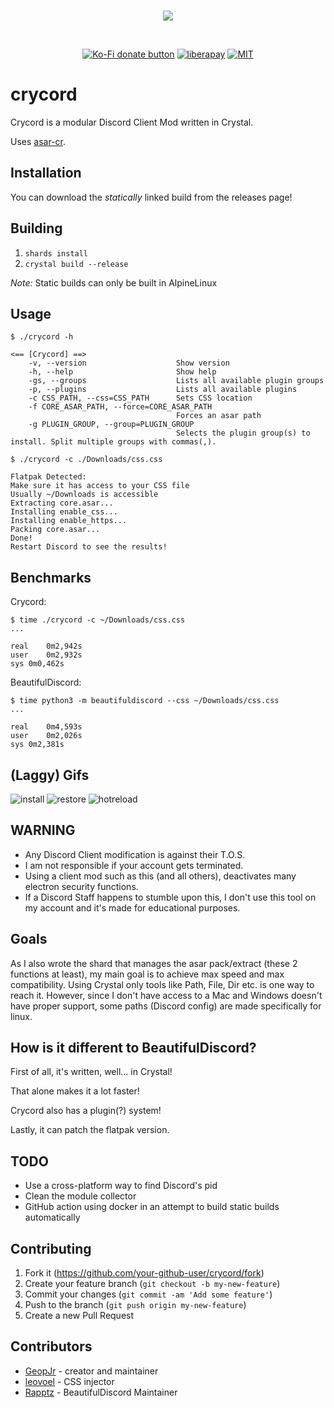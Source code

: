 <div align="center">
<br />
  <p>
    <img src="https://i.imgur.com/eS2ugrZ.png"/>
  </p>
  <br />
  <p>
    <a href="https://ko-fi.com/GeopJr" title="Donate to this project using Ko-Fi"><img src="https://img.shields.io/badge/Buy%20me%20a-KoFi-white.svg" alt="Ko-Fi donate button" /></a>
    <a href="https://liberapay.com/GeopJr"><img src="https://img.shields.io/liberapay/patrons/GeopJr.svg?logo=liberapay" alt="liberapay" ></a>
    <a href="https://github.com/GeopJr/Crycord/blob/master/LICENSE"><img src="https://img.shields.io/badge/LICENSE-MIT-000000.svg" alt="MIT" /></a>
  </p>
</div>

# crycord

Crycord is a modular Discord Client Mod written in Crystal.

Uses [asar-cr](https://github.com/GeopJr/asar-cr).

## Installation

You can download the *statically* linked build from the releases page!

## Building

1. `shards install`
2. `crystal build --release`

*Note:* Static builds can only be built in AlpineLinux

## Usage

```
$ ./crycord -h

<== [Crycord] ==>
    -v, --version                    Show version
    -h, --help                       Show help
    -gs, --groups                    Lists all available plugin groups
    -p, --plugins                    Lists all available plugins
    -c CSS_PATH, --css=CSS_PATH      Sets CSS location
    -f CORE_ASAR_PATH, --force=CORE_ASAR_PATH
                                     Forces an asar path
    -g PLUGIN_GROUP, --group=PLUGIN_GROUP
                                     Selects the plugin group(s) to install. Split multiple groups with commas(,).
```

```
$ ./crycord -c ./Downloads/css.css

Flatpak Detected:
Make sure it has access to your CSS file
Usually ~/Downloads is accessible
Extracting core.asar...
Installing enable_css...
Installing enable_https...
Packing core.asar...
Done!
Restart Discord to see the results!
```

## Benchmarks

Crycord:
```
$ time ./crycord -c ~/Downloads/css.css
...

real	0m2,942s
user	0m2,932s
sys	0m0,462s
```

BeautifulDiscord:
```
$ time python3 -m beautifuldiscord --css ~/Downloads/css.css
...

real	0m4,593s
user	0m2,026s
sys	0m2,381s
```

## (Laggy) Gifs

![install](https://i.imgur.com/gf6Sa8i.gif)
![restore](https://i.imgur.com/1ooO8me.gif)
![hotreload](https://i.imgur.com/e102GRD.gif)

## WARNING

- Any Discord Client modification is against their T.O.S.
- I am not responsible if your account gets terminated.
- Using a client mod such as this (and all others), deactivates many electron security functions.
- If a Discord Staff happens to stumble upon this, I don't use this tool on my account and it's made for educational purposes.

## Goals

As I also wrote the shard that manages the asar pack/extract (these 2 functions at least),
my main goal is to achieve max speed and max compatibility. Using Crystal only tools like Path, File, Dir etc.
is one way to reach it. However, since I don't have access to a Mac and Windows doesn't have proper support, some
paths (Discord config) are made specifically for linux.

## How is it different to BeautifulDiscord?

First of all, it's written, well... in Crystal!

That alone makes it a lot faster!

Crycord also has a plugin(?) system!

Lastly, it can patch the flatpak version.

## TODO

- Use a cross-platform way to find Discord's pid
- Clean the module collector
- GitHub action using docker in an attempt to build static builds automatically

## Contributing

1. Fork it (<https://github.com/your-github-user/crycord/fork>)
2. Create your feature branch (`git checkout -b my-new-feature`)
3. Commit your changes (`git commit -am 'Add some feature'`)
4. Push to the branch (`git push origin my-new-feature`)
5. Create a new Pull Request

## Contributors

- [GeopJr](https://github.com/GeopJr) - creator and maintainer
- [leovoel](https://github.com/leovoel) - CSS injector
- [Rapptz](https://github.com/Rapptz) - BeautifulDiscord Maintainer
